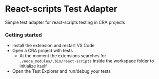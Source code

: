 # React-scripts Test Adapter

Simple test adapter for react-scripts testing in CRA projects

### Getting started

* Install the extension and restart VS Code
* Open a CRA project with tests
   * At the moment the extensions searches for `./node_modules/.bin/react-scripts` inside the workspace 
   folder to initialize itself
*  Open the Test Explorer and run/debug your tests
